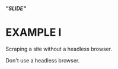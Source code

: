 ###### **"SLIDE"**

# EXAMPLE I

Scraping a site without a headless browser.

Don't use a headless browser.
